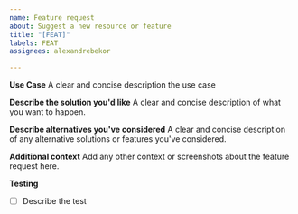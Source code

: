 ```yaml
---
name: Feature request
about: Suggest a new resource or feature
title: "[FEAT]"
labels: FEAT
assignees: alexandrebekor

---
```


**Use Case**
A clear and concise description the use case

**Describe the solution you'd like**
A clear and concise description of what you want to happen.

**Describe alternatives you've considered**
A clear and concise description of any alternative solutions or features you've considered.

**Additional context**
Add any other context or screenshots about the feature request here.

**Testing**
- [ ] Describe the test
